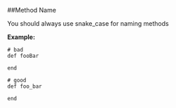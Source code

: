 ##Method Name

You should always use snake_case for naming methods

**Example:**

```
# bad
def fooBar

end

# good
def foo_bar

end
```